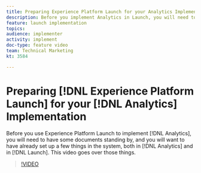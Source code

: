 ```yaml
---
title: Preparing Experience Platform Launch for your Analytics Implementation
description: Before you implement Analytics in Launch, you will need to have some documents standing by, and you will have wanted to set up a few things in the system, both in Analytics and in Launch. This video goes over those things.
feature: launch implementation
topics: 
audience: implementer
activity: implement
doc-type: feature video
team: Technical Marketing
kt: 3584

---
```


# Preparing [!DNL Experience Platform Launch] for your [!DNL Analytics] Implementation

Before you use Experience Platform Launch to implement [!DNL Analytics], you will need to have some documents standing by, and you will want to have already set up a few things in the system, both in [!DNL Analytics] and in [!DNL Launch]. This video goes over those things.

>[!VIDEO](https://video.tv.adobe.com/v/28752/?quality=12)

